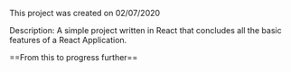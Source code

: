 This project was created on 02/07/2020

Description: A simple project written in React that concludes all the basic features of a React Application. 

==From this to progress further==
